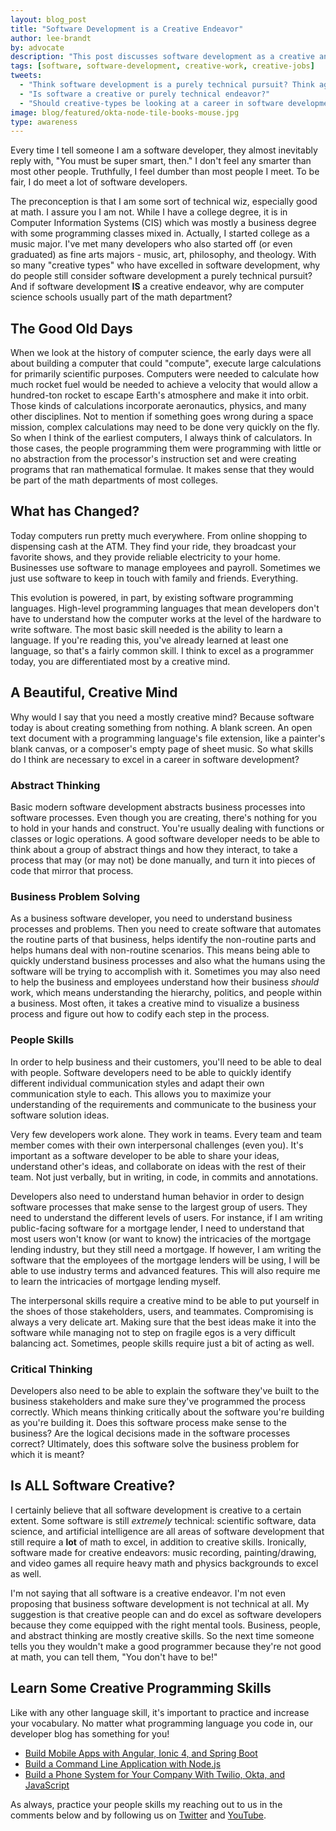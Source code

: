 ```yaml
---
layout: blog_post
title: "Software Development is a Creative Endeavor"
author: lee-brandt
by: advocate
description: "This post discusses software development as a creative and not purely technical pursuit."
tags: [software, software-development, creative-work, creative-jobs]
tweets:
  - "Think software development is a purely technical pursuit? Think again!"
  - "Is software a creative or purely technical endeavor?"
  - "Should creative-types be looking at a career in software development?"
image: blog/featured/okta-node-tile-books-mouse.jpg
type: awareness
---
```


Every time I tell someone I am a software developer, they almost inevitably reply with, "You must be super smart, then." I don't feel any smarter than most other people. Truthfully, I feel dumber than most people I meet. To be fair, I do meet a lot of software developers.

The preconception is that I am some sort of technical wiz, especially good at math. I assure you I am not. While I have a college degree, it is in Computer Information Systems (CIS) which was mostly a business degree with some programming classes mixed in. Actually, I started college as a music major. I've met many developers who also started off (or even graduated) as fine arts majors - music, art, philosophy, and theology. With so many "creative types" who have excelled in software development, why do people still consider software development a purely technical pursuit? And if software development **IS** a creative endeavor, why are computer science schools usually part of the math department?

## The Good Old Days

When we look at the history of computer science, the early days were all about building a computer that could "compute", execute large calculations for primarily scientific purposes. Computers were needed to calculate how much rocket fuel would be needed to achieve a velocity that would allow a hundred-ton rocket to escape Earth's atmosphere and make it into orbit. Those kinds of calculations incorporate aeronautics, physics, and many other disciplines. Not to mention if something goes wrong during a space mission, complex calculations may need to be done very quickly on the fly. So when I think of the earliest computers, I always think of calculators. In those cases, the people programming them were programming with little or no abstraction from the processor's instruction set and were creating programs that ran mathematical formulae. It makes sense that they would be part of the math departments of most colleges.

## What has Changed?

Today computers run pretty much everywhere. From online shopping to dispensing cash at the ATM. They find your ride, they broadcast your favorite shows, and they provide reliable electricity to your home. Businesses use software to manage employees and payroll. Sometimes we just use software to keep in touch with family and friends. Everything.

This evolution is powered, in part, by existing software programming languages. High-level programming languages that mean developers don't have to understand how the computer works at the level of the hardware to write software. The most basic skill needed is the ability to learn a language. If you're reading this, you've already learned at least one language, so that's a fairly common skill. I think to excel as a programmer today, you are differentiated most by a creative mind.

## A Beautiful, Creative Mind

Why would I say that you need a mostly creative mind? Because software today is about creating something from nothing. A blank screen. An open text document with a programming language's file extension, like a painter's blank canvas, or a composer's empty page of sheet music. So what skills do I think are necessary to excel in a career in software development?

### Abstract Thinking

Basic modern software development abstracts business processes into software processes. Even though you are creating, there's nothing for you to hold in your hands and construct. You're usually dealing with functions or classes or logic operations. A good software developer needs to be able to think about a group of abstract things and how they interact, to take a process that may (or may not) be done manually, and turn it into pieces of code that mirror that process.

### Business Problem Solving

As a business software developer, you need to understand business processes and problems. Then you need to create software that automates the routine parts of that business, helps identify the non-routine parts and helps humans deal with non-routine scenarios. This means being able to quickly understand business processes and also what the humans using the software will be trying to accomplish with it. Sometimes you may also need to help the business and employees understand how their business _should_ work, which means understanding the hierarchy, politics, and people within a business. Most often, it takes a creative mind to visualize a business process and figure out how to codify each step in the process.

### People Skills

In order to help business and their customers, you'll need to be able to deal with people. Software developers need to be able to quickly identify different individual communication styles and adapt their own communication style to each. This allows you to maximize your understanding of the requirements and communicate to the business your software solution ideas.

Very few developers work alone. They work in teams. Every team and team member comes with their own interpersonal challenges (even you). It's important as a software developer to be able to share your ideas, understand other's ideas, and collaborate on ideas with the rest of their team. Not just verbally, but in writing, in code, in commits and annotations.

Developers also need to understand human behavior in order to design software processes that make sense to the largest group of users. They need to understand the different levels of users. For instance, if I am writing public-facing software for a mortgage lender, I need to understand that most users won't know (or want to know) the intricacies of the mortgage lending industry, but they still need a mortgage. If however, I am writing the software that the employees of the mortgage lenders will be using, I will be able to use industry terms and advanced features. This will also require me to learn the intricacies of mortgage lending myself.

The interpersonal skills require a creative mind to be able to put yourself in the shoes of those stakeholders, users, and teammates. Compromising is always a very delicate art. Making sure that the best ideas make it into the software while managing not to step on fragile egos is a very difficult balancing act. Sometimes, people skills require just a bit of acting as well.

### Critical Thinking

Developers also need to be able to explain the software they've built to the business stakeholders and make sure they've programmed the process correctly. Which means thinking critically about the software you're building as you're building it. Does this software process make sense to the business? Are the logical decisions made in the software processes correct? Ultimately, does this software solve the business problem for which it is meant?

## Is ALL Software Creative?

I certainly believe that all software development is creative to a certain extent. Some software is still _extremely_ technical: scientific software, data science, and artificial intelligence are all areas of software development that still require a **lot** of math to excel, in addition to creative skills. Ironically, software made for creative endeavors: music recording, painting/drawing, and video games all require heavy math and physics backgrounds to excel as well.

I'm not saying that all software is a creative endeavor. I'm not even proposing that business software development is not technical at all. My suggestion is that creative people can and do excel as software developers because they come equipped with the right mental tools. Business, people, and abstract thinking are mostly creative skills. So the next time someone tells you they wouldn't make a good programmer because they're not good at math, you can tell them, "You don't have to be!"

## Learn Some Creative Programming Skills

Like with any other language skill, it's important to practice and increase your vocabulary. No matter what programming language you code in, our developer blog has something for you!

* [Build Mobile Apps with Angular, Ionic 4, and Spring Boot](/blog/2019/06/24/ionic-4-angular-spring-boot-jhipster)
* [Build a Command Line Application with Node.js](/blog/2019/06/18/command-line-app-with-nodejs)
* [Build a Phone System for Your Company With Twilio, Okta, and JavaScript](/blog/2019/06/07/build-a-phone-system-for-your-company-with-twilio-okta-and-javascript)

As always, practice your people skills my reaching out to us in the comments below and by following us on [Twitter](https://twitter.com/oktadev) and [YouTube](https://www.youtube.com/channel/UC5AMiWqFVFxF1q9Ya1FuZ_Q).
